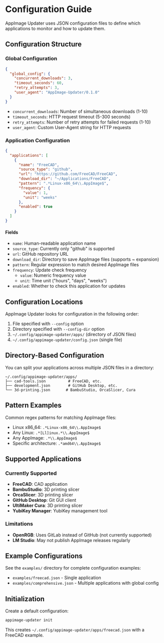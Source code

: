 # Configuration Guide

AppImage Updater uses JSON configuration files to define which applications to monitor and how to update them.

## Configuration Structure

### Global Configuration

```json
{
  "global_config": {
    "concurrent_downloads": 3,
    "timeout_seconds": 60,
    "retry_attempts": 3,
    "user_agent": "AppImage-Updater/0.1.0"
  }
}
```

- `concurrent_downloads`: Number of simultaneous downloads (1-10)
- `timeout_seconds`: HTTP request timeout (5-300 seconds)
- `retry_attempts`: Number of retry attempts for failed requests (1-10)
- `user_agent`: Custom User-Agent string for HTTP requests

### Application Configuration

```json
{
  "applications": [
    {
      "name": "FreeCAD",
      "source_type": "github",
      "url": "https://github.com/FreeCAD/FreeCAD",
      "download_dir": "~/Applications/FreeCAD",
      "pattern": ".*Linux-x86_64\\.AppImage$",
      "frequency": {
        "value": 1,
        "unit": "weeks"
      },
      "enabled": true
    }
  ]
}
```

#### Fields

- `name`: Human-readable application name
- `source_type`: Currently only "github" is supported
- `url`: GitHub repository URL
- `download_dir`: Directory to save AppImage files (supports ~ expansion)
- `pattern`: Regular expression to match desired AppImage files
- `frequency`: Update check frequency
  - `value`: Numeric frequency value
  - `unit`: Time unit ("hours", "days", "weeks")
- `enabled`: Whether to check this application for updates

## Configuration Locations

AppImage Updater looks for configuration in the following order:

1. File specified with `--config` option
2. Directory specified with `--config-dir` option
3. `~/.config/appimage-updater/apps/` (directory of JSON files)
4. `~/.config/appimage-updater/config.json` (single file)

## Directory-Based Configuration

You can split your applications across multiple JSON files in a directory:

```
~/.config/appimage-updater/apps/
├── cad-tools.json          # FreeCAD, etc.
├── development.json        # GitHub Desktop, etc.
└── 3d-printing.json       # BambuStudio, OrcaSlicer, Cura
```

## Pattern Examples

Common regex patterns for matching AppImage files:

- Linux x86_64: `.*Linux-x86_64\\.AppImage$`
- Any Linux: `.*[Ll]inux.*\\.AppImage$`
- Any AppImage: `.*\\.AppImage$`
- Specific architecture: `.*amd64\\.AppImage$`

## Supported Applications

### Currently Supported

- **FreeCAD**: CAD application
- **BambuStudio**: 3D printing slicer
- **OrcaSlicer**: 3D printing slicer
- **GitHub Desktop**: Git GUI client
- **UltiMaker Cura**: 3D printing slicer
- **YubiKey Manager**: YubiKey management tool

### Limitations

- **OpenRGB**: Uses GitLab instead of GitHub (not currently supported)
- **LM Studio**: May not publish AppImage releases regularly

## Example Configurations

See the `examples/` directory for complete configuration examples:

- `examples/freecad.json` - Single application
- `examples/comprehensive.json` - Multiple applications with global config

## Initialization

Create a default configuration:

```bash
appimage-updater init
```

This creates `~/.config/appimage-updater/apps/freecad.json` with a FreeCAD example.
